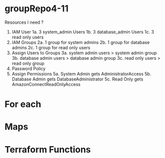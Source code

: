 # groupRepo4-11
Resources I need ?
1. IAM User
    1a. 3 system_admin Users
    1b. 3 database_admin Users
    1c. 3 read only users
2. IAM Groups
    2a. 1 group for system admins
    2b. 1 group for database admins
    2c. 1 group for read only users
3. Assign Users to Groups
    3a. system admin users > system admin group
    3b. database admin users > database admin group
    3c. read only users > read only group
4. Password Policy
5. Assign Permissions
    5a. System Admin gets AdministratorAccess
    5b. Database Admin gets DatabaseAdministrator
    5c. Read Only gets AmazonConnectReadOnlyAccess
 
# For each 
# Maps
# Terraform Functions
